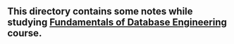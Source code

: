 ## This directory contains some notes while studying [Fundamentals of Database Engineering](https://www.udemy.com/course/database-engines-crash-course/) course.